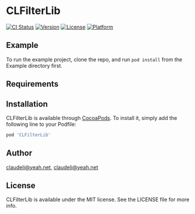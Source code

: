 # CLFilterLib

[![CI Status](https://img.shields.io/travis/claudeli@yeah.net/CLFilterLib.svg?style=flat)](https://travis-ci.org/claudeli@yeah.net/CLFilterLib)
[![Version](https://img.shields.io/cocoapods/v/CLFilterLib.svg?style=flat)](https://cocoapods.org/pods/CLFilterLib)
[![License](https://img.shields.io/cocoapods/l/CLFilterLib.svg?style=flat)](https://cocoapods.org/pods/CLFilterLib)
[![Platform](https://img.shields.io/cocoapods/p/CLFilterLib.svg?style=flat)](https://cocoapods.org/pods/CLFilterLib)

## Example

To run the example project, clone the repo, and run `pod install` from the Example directory first.

## Requirements

## Installation

CLFilterLib is available through [CocoaPods](https://cocoapods.org). To install
it, simply add the following line to your Podfile:

```ruby
pod 'CLFilterLib'
```

## Author

claudeli@yeah.net, claudeli@yeah.net

## License

CLFilterLib is available under the MIT license. See the LICENSE file for more info.
